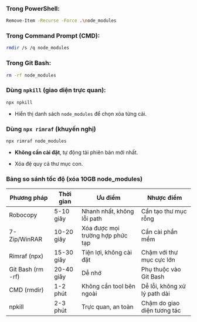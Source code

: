 <br>

### Trong PowerShell:

```bash
Remove-Item -Recurse -Force .\node_modules
```


### Trong Command Prompt (CMD):

```bash
rmdir /s /q node_modules
```

### Trong Git Bash:

```bash
rm -rf node_modules
```

### **Dùng `npkill`** (giao diện trực quan):

```bash
npx npkill
```
- Hiển thị danh sách `node_modules` để chọn xóa từng cái.

### **Dùng `npx rimraf`** (khuyến nghị)

```bash
npx rimraf node_modules
```
- **Không cần cài đặt**, tự động tải phiên bản mới nhất.
    
- Xóa đệ quy cả thư mục con.

### Bảng so sánh tốc độ (xóa 10GB node_modules)

|Phương pháp|Thời gian|Ưu điểm|Nhược điểm|
|---|---|---|---|
|Robocopy|5-10 giây|Nhanh nhất, không lỗi path|Cần tạo thư mục rỗng|
|7-Zip/WinRAR|10-20 giây|Xóa được mọi trường hợp phức tạp|Cần cài phần mềm|
|Rimraf (npx)|15-30 giây|Tiện lợi, không cài đặt|Chậm với thư mục cực lớn|
|Git Bash (rm -rf)|20-40 giây|Dễ nhớ|Phụ thuộc vào Git Bash|
|CMD (rmdir)|1-2 phút|Không cần tool bên ngoài|Dễ lỗi, không xử lý path dài|
|npkill|2-3 phút|Trực quan, an toàn|Chậm do giao diện tương tác|

